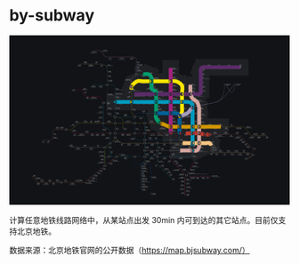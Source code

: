 # by-subway

![Theming Preview](showcase/preview-1.png)

计算任意地铁线路网络中，从某站点出发 30min 内可到达的其它站点。目前仅支持北京地铁。

数据来源：北京地铁官网的公开数据（https://map.bjsubway.com/）
